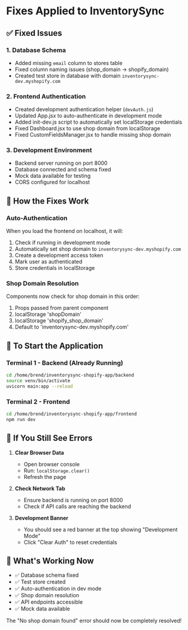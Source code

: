 # Fixes Applied to InventorySync

## ✅ Fixed Issues

### 1. Database Schema
- Added missing `email` column to stores table
- Fixed column naming issues (shop_domain → shopify_domain)
- Created test store in database with domain `inventorysync-dev.myshopify.com`

### 2. Frontend Authentication
- Created development authentication helper (`devAuth.js`)
- Updated App.jsx to auto-authenticate in development mode
- Added init-dev.js script to automatically set localStorage credentials
- Fixed Dashboard.jsx to use shop domain from localStorage
- Fixed CustomFieldsManager.jsx to handle missing shop domain

### 3. Development Environment
- Backend server running on port 8000
- Database connected and schema fixed
- Mock data available for testing
- CORS configured for localhost

## 🔧 How the Fixes Work

### Auto-Authentication
When you load the frontend on localhost, it will:
1. Check if running in development mode
2. Automatically set shop domain to `inventorysync-dev.myshopify.com`
3. Create a development access token
4. Mark user as authenticated
5. Store credentials in localStorage

### Shop Domain Resolution
Components now check for shop domain in this order:
1. Props passed from parent component
2. localStorage 'shopDomain'
3. localStorage 'shopify_shop_domain'
4. Default to 'inventorysync-dev.myshopify.com'

## 🚀 To Start the Application

### Terminal 1 - Backend (Already Running)
```bash
cd /home/brend/inventorysync-shopify-app/backend
source venv/bin/activate
uvicorn main:app --reload
```

### Terminal 2 - Frontend
```bash
cd /home/brend/inventorysync-shopify-app/frontend
npm run dev
```

## 📝 If You Still See Errors

1. **Clear Browser Data**
   - Open browser console
   - Run: `localStorage.clear()`
   - Refresh the page

2. **Check Network Tab**
   - Ensure backend is running on port 8000
   - Check if API calls are reaching the backend

3. **Development Banner**
   - You should see a red banner at the top showing "Development Mode"
   - Click "Clear Auth" to reset credentials

## 🎯 What's Working Now
- ✅ Database schema fixed
- ✅ Test store created
- ✅ Auto-authentication in dev mode
- ✅ Shop domain resolution
- ✅ API endpoints accessible
- ✅ Mock data available

The "No shop domain found" error should now be completely resolved!
